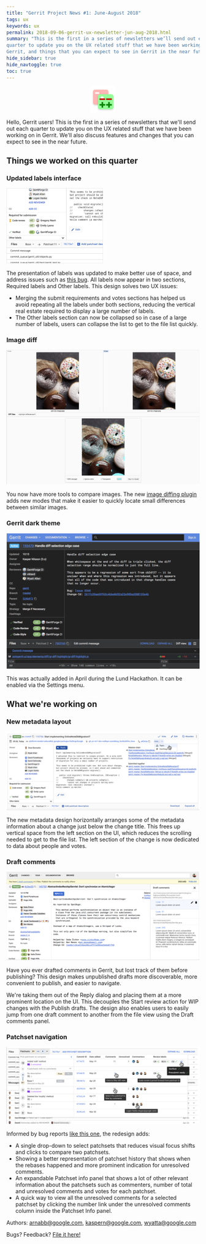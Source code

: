 ```yaml
---
title: "Gerrit Project News #1: June-August 2018"
tags: ux
keywords: ux
permalink: 2018-09-06-gerrit-ux-newsletter-jun-aug-2018.html
summary: "This is the first in a series of newsletters we’ll send out each
quarter to update you on the UX related stuff that we have been working on in
Gerrit, and things that you can expect to see in Gerrit in the near future."
hide_sidebar: true
hide_navtoggle: true
toc: true
---
```


<p style="text-align: center;">
<img src="images/code-review-icon.png" width="" alt="Gerrit Code Review Icon" title="Gerrit Code Review">
</p>

Hello, Gerrit users! This is the first in a series of newsletters that we'll
send out each quarter to update you on the UX related stuff that we have been
working on in Gerrit. We'll also discuss features and changes that you can
expect to see in the near future.

## Things we worked on this quarter

### Updated labels interface

<img style="max-width: 50%; max-height: 50%" src="images/updated-labels-interface.png" width="" alt="Screenshot of Updated Labels Interface feature" title="Updated Label Interface Feature">

The presentation of labels was updated to make better use of space, and address
issues such as
<a href="https://bugs.chromium.org/p/gerrit/issues/detail?id=8882">this bug</a>.
All labels now appear in two sections, Required labels and Other labels. This
design solves two UX issues:

+  Merging the submit requirements and votes sections has helped us avoid
   repeating all the labels under both sections, reducing the vertical real
   estate required to display a large number of labels.
+  The Other labels section can now be collapsed so in case of a large number of
   labels, users can collapse the list to get to the file list quickly.

### Image diff

<img src="images/image-diff.png" width="" alt="Screenshot of Image Diff feature" title="Image Diff Feature">

You now have more tools to compare images. The new
<a href="https://gerrit.googlesource.com/plugins/image-diff/">image diffing plugin</a>
adds new modes that make it easier to quickly locate small differences between
similar images.

### Gerrit dark theme

<img src="images/dark-theme.png" width="" alt="Screenshot of Gerrit Dark Theme feature" title="Gerrit Dark Theme">

This was actually added in April during the Lund Hackathon. It can be enabled
via the Settings menu.

## What we're working on

### New metadata layout

<img src="images/metadata-layout.png" width="" alt="Screenshot of metadata layout feature" title="Metadata Layout Feature">

The new metadata design horizontally arranges some of the metadata information
about a change just below the change title. This frees up vertical space from
the left section on the UI, which reduces the scrolling needed to get to the
file list. The left section of the change is now dedicated to data about people
and votes.

### Draft comments

<img src="images/draft-comments.png" width="" alt="Screenshot of draft comments feature" title="Draft Comments Feature">

Have you ever drafted comments in Gerrit, but lost track of them before
publishing? This design makes unpublished drafts more discoverable, more
convenient to publish, and easier to navigate.

We're taking them out of the Reply dialog and placing them at a more prominent
location on the UI. This decouples the Start review action for WIP changes with
the Publish drafts. The design also enables users to easily jump from one draft
comment to another from the file view using the Draft comments panel.

### Patchset navigation

<img src="images/patchset-navigation.png" width="" alt="Screenshot of patchset navigation feature" title="Patchset Navigation Feature">

Informed by bug reports <a href="https://bugs.chromium.org/p/gerrit/issues/detail?id=5946">like this one</a>,
the redesign adds:

+  A single drop-down to select patchsets that reduces visual focus shifts and
   clicks to compare two patchsets.
+  Showing a better representation of patchset history that shows when the
   rebases happened and more prominent indication for unresolved comments.
+  An expandable Patchset info panel that shows a lot of other relevant
   information about the patchsets such as commenters, number of total and
   unresolved comments and votes for each patchset.
+  A quick way to view all the unresolved comments for a selected patchset by
   clicking the number link under the unresolved comments column inside the
   Patchset Info panel.

Authors: <a href="mailto:arnabb@google.com">arnabb@google.com</a>,
<a href="mailto:kaspern@google.com">kaspern@google.com</a>,
<a href="mailto:wyatta@google.com">wyatta@google.com</a>

Bugs? Feedback? <a href="https://bugs.chromium.org/p/gerrit/issues/entry?template=PolyGerrit+Issue">File it here!</a>

